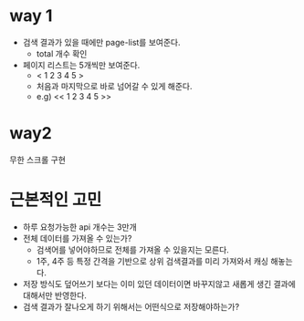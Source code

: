 # way 1

- 검색 결과가 있을 때에만 page-list를 보여준다.
  - total 개수 확인
- 페이지 리스트는 5개씩만 보여준다.
  - < 1 2 3 4 5 >
  - 처음과 마지막으로 바로 넘어갈 수 있게 해준다.
  - e.g) << 1 2 3 4 5 >>

# way2

무한 스크롤 구현

# 근본적인 고민

- 하루 요청가능한 api 개수는 3만개
- 전체 데이터를 가져올 수 있는가?
  - 검색어를 넣어야하므로 전체를 가져올 수 있을지는 모른다.
  - 1주, 4주 등 특정 간격을 기반으로 상위 검색결과를 미리 가져와서 캐싱 해놓는다.
- 저장 방식도 덮어쓰기 보다는 이미 있던 데이터이면 바꾸지않고 새롭게 생긴 결과에 대해서만 반영한다.
- 검색 결과가 잘나오게 하기 위해서는 어떤식으로 저장해야하는가?

